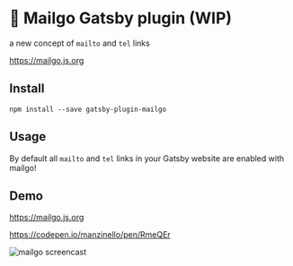 # 💌 Mailgo Gatsby plugin (WIP)

a new concept of `mailto` and `tel` links

<https://mailgo.js.org>

## Install

```
npm install --save gatsby-plugin-mailgo
```

## Usage

By default all `mailto` and `tel` links in your Gatsby website are enabled with mailgo!

## Demo

https://mailgo.js.org

https://codepen.io/manzinello/pen/RmeQEr

![mailgo screencast](https://github.com/manzinello/mailgo/raw/master/assets/video/mailgo.gif)
